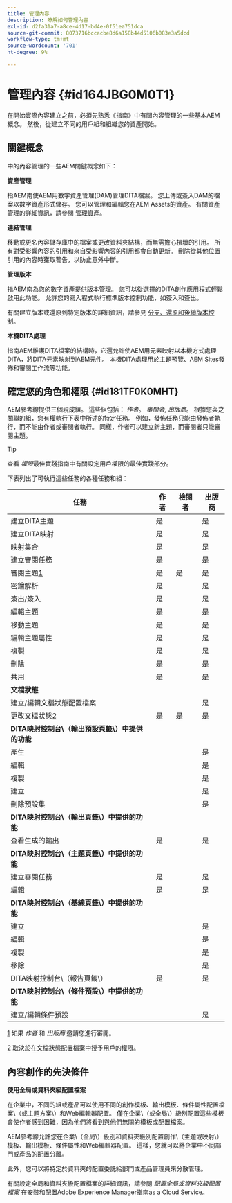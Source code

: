 ```yaml
---
title: 管理內容
description: 瞭解如何管理內容
exl-id: d2fa31a7-a8ce-4d17-bd4e-0f51ea751dca
source-git-commit: 8073716bccacbe8d6a158b44d5106b083e3a5dcd
workflow-type: tm+mt
source-wordcount: '701'
ht-degree: 9%

---
```


# 管理內容 {#id164JBG0M0T1}

在開始實際內容建立之前，必須先熟悉《指南》中有關內容管理的一些基本AEM概念。 然後，從建立不同的用戶組和組織您的資產開始。

## 關鍵概念

中的內容管理的一些AEM關鍵概念如下：

**資產管理**

指AEM南使AEM用數字資產管理\(DAM\)管理DITA檔案。 您上傳或簽入DAM的檔案以數字資產形式儲存。 您可以管理和編輯您在AEM Assets的資產。 有關資產管理的詳細資訊，請參閱 [管理資產](https://experienceleague.adobe.com/docs/experience-manager-cloud-service/content/assets/manage/manage-digital-assets.html?lang=en)。

**連結管理**

移動或更名內容儲存庫中的檔案或更改資料夾結構，而無需擔心損壞的引用。 所有對受影響內容的引用和來自受影響內容的引用都會自動更新。 刪除從其他位置引用的內容時獲取警告，以防止意外中斷。

**管理版本**

指AEM南為您的數字資產提供版本管理。 您可以從選擇的DITA創作應用程式輕鬆啟用此功能。 允許您的寫入程式執行標準版本控制功能，如簽入和簽出。

有關建立版本或還原到特定版本的詳細資訊，請參見 [分支、還原和後續版本控制](web-editor-preview-topics.md#id193PG0Y051X)。

**本機DITA處理**

指南AEM維護DITA檔案的結構時，它還允許使AEM用元素映射以本機方式處理DITA，將DITA元素映射到AEM元件。 本機DITA處理用於主題預覽、AEM Sites發佈和審閱工作流等功能。

## 確定您的角色和權限 {#id181TF0K0MHT}

AEM參考線提供三個現成組。 這些組包括： *作者*。 *審閱者*, *出版商*。 根據您與之關聯的組，您有權執行下表中所述的特定任務。 例如，發佈任務只能由發佈者執行，而不能由作者或審閱者執行。 同樣，作者可以建立新主題，而審閱者只能審閱主題。

>[!TIP]
>
> 查看 *權限*&#x200B;最佳實踐指南中有關設定用戶權限的最佳實踐部分。

下表列出了可執行這些任務的各種任務和組：

| 任務 | 作者 | 檢閱者 | 出版商 |
|----|-------|---------|----------|
| 建立DITA主題 | 是 |   | 是 |
| 建立DITA映射 | 是 |   | 是 |
| 映射集合 | 是 |   | 是 |
| 建立審閱任務 | 是 |   | 是 |
| 審閱主題[1](#fntarg_1) | 是 | 是 | 是 |
| 密鑰解析 | 是 |   | 是 |
| 簽出/簽入 | 是 |   | 是 |
| 編輯主題 | 是 |   | 是 |
| 移動主題 | 是 |   | 是 |
| 編輯主題屬性 | 是 |   | 是 |
| 複製 | 是 |   | 是 |
| 刪除 | 是 |   | 是 |
| 共用 | 是 |   | 是 |
| **文檔狀態** |
| 建立/編輯文檔狀態配置檔案 |   |   | 是 |
| 更改文檔狀態[2](#fntarg_2) | 是 | 是 | 是 |
| **DITA映射控制台\（輸出預設頁籤\）中提供的功能** |
| 產生 |   |   | 是 |
| 編輯 |   |   | 是 |
| 複製 |   |   | 是 |
| 建立 |   |   | 是 |
| 刪除預設集 |   |   | 是 |
| **DITA映射控制台\（輸出頁籤\）中提供的功能** |
| 查看生成的輸出 | 是 |   | 是 |
| **DITA映射控制台\（主題頁籤\）中提供的功能** |
| 建立審閱任務 | 是 |   | 是 |
| 編輯 | 是 |   | 是 |
| **DITA映射控制台\（基線頁籤\）中提供的功能** |
| 建立 |   |   | 是 |
| 編輯 |   |   | 是 |
| 複製 |   |   | 是 |
| 移除 |   |   | 是 |
| DITA映射控制台\（報告頁籤\） | 是 |   | 是 |
| **DITA映射控制台\（條件預設\）中提供的功能** |
| 建立/編輯條件預設 |   |   | 是 |

[1](#fnsrc_1) 如果 *作者* 和 *出版商* 邀請您進行審閱。

[2](#fnsrc_2) 取決於在文檔狀態配置檔案中授予用戶的權限。

## 內容創作的先決條件

**使用全局或資料夾級配置檔案**

在企業中，不同的組或產品可以使用不同的創作模板、輸出模板、條件屬性配置檔案\（或主題方案\）和Web編輯器配置。 僅在企業\（或全局\）級別配置這些模板會使作者感到困難，因為他們將看到與他們無關的模板或配置檔案。

AEM參考線允許您在企業\（全局\）級別和資料夾級別配置創作\（主題或映射\）模板、輸出模板、條件屬性和Web編輯器配置。 這樣，您就可以將企業中不同部門或產品的配置分離。

此外，您可以將特定於資料夾的配置委託給部門或產品管理員來分散管理。

有關設定全局和資料夾級配置檔案的詳細資訊，請參閱 *配置全局或資料夾級配置檔案* 在安裝和配置Adobe Experience Manager指南as a Cloud Service。
